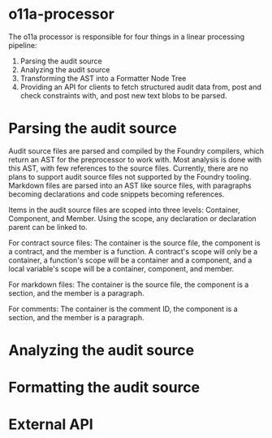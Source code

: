 # o11a-processor
The o11a processor is responsible for four things in a linear processing pipeline:

1. Parsing the audit source
2. Analyzing the audit source
3. Transforming the AST into a Formatter Node Tree
4. Providing an API for clients to fetch structured audit data from, post and check constraints with, and post new text blobs to be parsed.

# Parsing the audit source
Audit source files are parsed and compiled by the Foundry compilers, which return an AST for the preprocessor to work with. Most analysis is done with this AST, with few references to the source files. Currently, there are no plans to support audit source files not supported by the Foundry tooling. Markdown files are parsed into an AST like source files, with paragraphs becoming declarations and code snippets becoming references.

Items in the audit source files are scoped into three levels: Container, Component, and Member. Using the scope, any declaration or declaration parent can be linked to.

For contract source files: The container is the source file, the component is a contract, and the member is a function. A contract's scope will only be a container, a function's scope will be a container and a component, and a local variable's scope will be a container, component, and member.

For markdown files: The container is the source file, the component is a section, and the member is a paragraph.

For comments: The container is the comment ID, the component is a section, and the member is a paragraph.

# Analyzing the audit source

# Formatting the audit source

# External API
